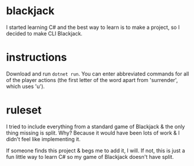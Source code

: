 # blackjack
I started learning C# and the best way to learn is to make a project, so I decided to make CLI Blackjack.

# instructions
Download and run `dotnet run`. You can enter abbreviated commands for all of the player actions (the first letter of the word apart from 'surrender', which uses 'u').

# ruleset
I tried to include everything from a standard game of Blackjack & the only thing missing is split. Why? Because it would have been lots of work & I didn't feel like implementing it.

If someone finds this project & begs me to add it, I will. If not, this is just a fun little way to learn C# so my game of Blackjack doesn't have split.
